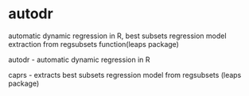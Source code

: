 # autodr
automatic dynamic regression in R, best subsets regression model extraction from regsubsets function(leaps package)

autodr - automatic dynamic regression in R

caprs - extracts best subsets regression model from regsubsets (leaps package)
